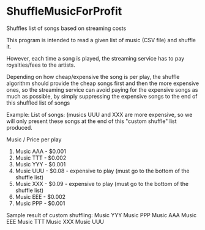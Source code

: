 # ShuffleMusicForProfit
Shuffles list of songs based on streaming costs


This program is intended to read a given list of music (CSV file) and shuffle it.

However, each time a song is played, the streaming service has to pay royalties/fees to the artists.

Depending on how cheap/expensive the song is per play, the shuffle algorithm should provide the cheap songs first and then the more expensive ones, so the streaming service can avoid paying for the expensive songs as much as possible, by simply suppressing the expensive songs to the end of this shuffled list of songs

Example:
List of songs: (musics UUU and XXX are more expensive, so we will only present these songs at the end of this "custom shuffle" list produced.

Music / Price per play
1. Music AAA  - $0.001
2. Music TTT  - $0.002
3. Music YYY  - $0.001
4. Music UUU  - $0.08 - expensive to play (must go to the bottom of the shuffle list)
5. Music XXX  - $0.09 - expensive to play (must go to the bottom of the shuffle list)
6. Music EEE  - $0.002
7. Music PPP  - $0.001

Sample result of custom shuffling:
Music YYY
Music PPP
Music AAA
Music EEE
Music TTT
Music XXX
Music UUU
